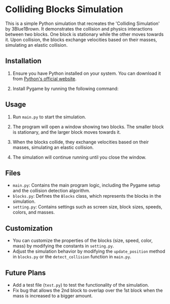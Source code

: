 # Colliding Blocks Simulation

This is a simple Python simulation that recreates the 'Colliding Simulation' by 3Blue1Brown. It demonstrates the collision and physics interactions between two blocks. One block is stationary while the other moves towards it. Upon collision, the blocks exchange velocities based on their masses, simulating an elastic collision.


## Installation

1. Ensure you have Python installed on your system. You can download it from [Python's official website](https://www.python.org/downloads/).

2. Install Pygame by running the following command:

## Usage

1. Run `main.py` to start the simulation.

2. The program will open a window showing two blocks. The smaller block is stationary, and the larger block moves towards it.

3. When the blocks collide, they exchange velocities based on their masses, simulating an elastic collision.

4. The simulation will continue running until you close the window.

## Files

- `main.py`: Contains the main program logic, including the Pygame setup and the collision detection algorithm.
- `blocks.py`: Defines the `Blocks` class, which represents the blocks in the simulation.
- `setting.py`: Contains settings such as screen size, block sizes, speeds, colors, and masses.

## Customization

- You can customize the properties of the blocks (size, speed, color, mass) by modifying the constants in `setting.py`.
- Adjust the simulation behavior by modifying the `update_position` method in `blocks.py` or the `detect_collision` function in `main.py`.


## Future Plans

- Add a test file (`test.py`) to test the functionality of the simulation.
- Fix bug that allows the 2nd block to overlap over the 1st block when the mass is increased to a bigger amount. 